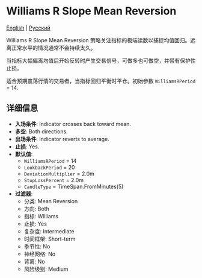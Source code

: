 # Williams R Slope Mean Reversion
[English](README.md) | [Русский](README_ru.md)

Williams R Slope Mean Reversion 策略关注指标的极端读数以捕捉均值回归。远离正常水平的情况通常不会持续太久。

当指标大幅偏离均值后开始反转时产生交易信号，可做多也可做空，并带有保护性止损。

适合预期震荡行情的交易者，当指标回归平衡时平仓。初始参数 `WilliamsRPeriod` = 14.

## 详细信息

- **入场条件**: Indicator crosses back toward mean.
- **多空**: Both directions.
- **出场条件**: Indicator reverts to average.
- **止损**: Yes.
- **默认值**:
  - `WilliamsRPeriod` = 14
  - `LookbackPeriod` = 20
  - `DeviationMultiplier` = 2.0m
  - `StopLossPercent` = 2.0m
  - `CandleType` = TimeSpan.FromMinutes(5)
- **过滤器**:
  - 分类: Mean Reversion
  - 方向: Both
  - 指标: Williams
  - 止损: Yes
  - 复杂度: Intermediate
  - 时间框架: Short-term
  - 季节性: No
  - 神经网络: No
  - 背离: No
  - 风险级别: Medium